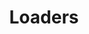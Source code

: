 ---
layout: default
title: Loaders
parent: Activities
grand_parent: App entry points
nav_order: 8
---